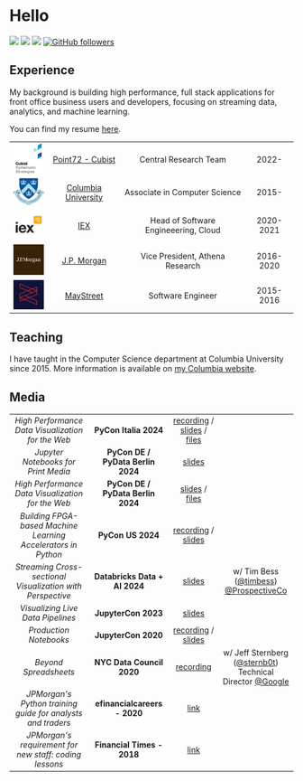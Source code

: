 # Hello

[![](https://img.shields.io/badge/Website-red)](https://tim.paine.nyc/)
[![](https://img.shields.io/badge/Teaching-green)](https://www.cs.columbia.edu/~paine/)
[![](https://img.shields.io/badge/LinkedIn-blue)](https://www.linkedin.com/in/timkpaine/)
[![GitHub followers](https://img.shields.io/github/followers/timkpaine?label=Follow&style=social)](https://github.com/timkpaine)


## Experience
My background is building high performance, full stack applications for front office business users and developers, focusing on streaming data, analytics, and machine learning.

You can find my resume [here](https://tim.paine.nyc/rsc/TPCV.pdf).

| | | | |
|:--:|:--:|:--:|:--:|
| <img width="75" src="./static/img/cubist.png" alt="Cubist"></img> | [Point72 - Cubist](https://www.point72.com/cubist/) | Central Research Team | 2022- |
| <img width="75" src="./static/img/columbia.png" alt="Columbia"></img> | [Columbia University](https://www.columbia.edu/) | Associate in Computer Science | 2015- |
| <img width="75" src="./static/img/iex.png" alt="IEX"></img> | [IEX](https://iextrading.com) | Head of Software Engineeering, Cloud | 2020-2021 |
| <img width="75" src="./static/img/jpmorgan.png" alt="J.P. Morgan"></img> | [J.P. Morgan](https://www.jpmorgan.com/global) | Vice President, Athena Research | 2016-2020 |
| <img width="75" src="./static/img/maystreet.png" alt="MayStreet"></img> | [MayStreet](https://maystreet.com) |  Software Engineer | 2015-2016 |

## Teaching
I have taught in the Computer Science department at Columbia University since 2015. More information is available on [my Columbia website](https://www.cs.columbia.edu/~paine/).

## Media

| | | | |
|:--:|:--:|:--:|:--:|
| *High Performance Data Visualization for the Web* | **PyCon Italia 2024** | [recording](https://youtu.be/s6n9vEyM1gY?si=ppdz2TmuhPU89VvP) / [slides](https://tim.paine.nyc/talks/perspective2024.html?print-pdf=true) / [files](https://github.com/timkpaine/timkpaine/tree/main/talks/perspective2024) | |
| *Jupyter Notebooks for Print Media* | **PyCon DE / PyData Berlin 2024** | [slides](https://tim.paine.nyc/talks/nbprint2024.html?print-pdf=true) | |
| *High Performance Data Visualization for the Web* | **PyCon DE / PyData Berlin 2024** | [slides](https://tim.paine.nyc/talks/perspective2024.html?print-pdf=true) / [files](https://github.com/timkpaine/timkpaine/tree/main/talks/perspective2024) | |
| *Building FPGA-based Machine Learning Accelerators in Python* | **PyCon US 2024** | [recording](https://youtu.be/xQHdj_G6pLQ?si=5LDceJ8IMvK6Mibl) / [slides](https://tim.paine.nyc/talks/fpga2024.html?print-pdf=true)  | |
| *Streaming Cross-sectional Visualization with Perspective* | **Databricks Data + AI 2024** | [slides](https://github.com/ProspectiveCo/databricks-conf-talk-june-2024) | w/ Tim Bess ([@timbess](https://github.com/timbess)) <br> [@ProspectiveCo](https://github.com/ProspectiveCo) |
| *Visualizing Live Data Pipelines* | **JupyterCon 2023**  | [slides](https://tim.paine.nyc/talks/jupytercon2023.html?print-pdf=true) |
| *Production Notebooks* | **JupyterCon 2020**  | [recording](https://youtu.be/MTGlyvbNG_Q?si=TN7tgbAHizfqeGUi) / [slides](https://tim.paine.nyc/talks/jupytercon2020.html?print-pdf=true) | |
| *Beyond Spreadsheets* | **NYC Data Council 2020** | [recording](https://youtu.be/PYTVU4A_3Kc) | w/ Jeff Sternberg ([@sternb0t](https://github.com/sternb0t)) <br> Technical Director [@Google](https://github.com/google)  |
| *JPMorgan's Python training guide for analysts and traders* | **efinancialcareers - 2020** | [link](https://www.efinancialcareers.com/news/2020/06/jpmorgan-python-training-analysts-and-traders) | |
| *JPMorgan's requirement for new staff: coding lessons* | **Financial Times - 2018** | [link](https://www.ft.com/content/4c17d6ce-c8b2-11e8-ba8f-ee390057b8c9) | |
